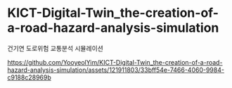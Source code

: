 # KICT-Digital-Twin_the-creation-of-a-road-hazard-analysis-simulation
건기연 도로위험 교통분석 시뮬레이션 


https://github.com/YooyeolYim/KICT-Digital-Twin_the-creation-of-a-road-hazard-analysis-simulation/assets/121911803/33bff54e-7466-4060-9984-c9188c28969b

